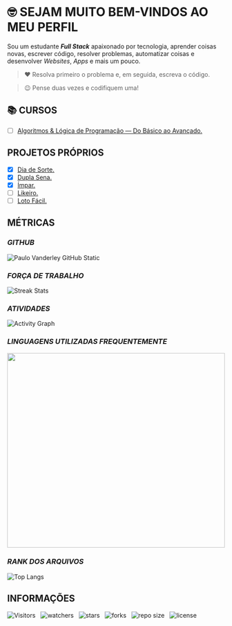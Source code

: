 <!-- TITULO -->
# :nerd_face: **SEJAM MUITO BEM-VINDOS AO MEU PERFIL**

<!-- DESCRIÇÃO -->
Sou um estudante ***Full Stack*** apaixonado por tecnologia, aprender coisas novas, escrever código, resolver problemas, automatizar coisas e desenvolver *Websites*, *Apps* e mais um pouco.

<!-- CITAÇÕES -->
> :heart: Resolva primeiro o problema e, em seguida, escreva o código.

> :wink: Pense duas vezes e codifiquem uma!

<!-- CONTATOS -->

<!-- CURSOS -->
## :books: **CURSOS**

<!-- * [ ] [Agência Web.](https://github.com/Devsgeeknerd/cur-age-web) -->
* [ ] [Algoritmos & Lógica de Programação — Do Básico ao Avançado.](https://github.com/Devsgeeknerd/cur-alg-log-pro-bas-ava)
<!-- * [ ] [Android Arch.](https://github.com/Devsgeeknerd/cur-and-arc) -->
<!-- * [ ] [Android Express.](https://github.com/Devsgeeknerd/cur-and-exp) -->
<!-- * [ ] [Android Para iniciantes.](https://github.com/Devsgeeknerd/cur-and-par-ini) -->
<!-- * [ ] [Angular 2 — Desmistificado.](https://github.com/Devsgeeknerd/cur-ang-des) -->
<!-- * [ ] [Aprenda Rápido Unity 3D.](https://github.com/Devsgeeknerd/cur-apr-rap-uni-3d) -->
<!-- * [ ] [Bancos de Dados.](https://gihub.com/Devsgeeknerd/cur-ban-dad) -->
<!-- * [ ] [Bootstrap 4 — Ultimate.](https://github.com/Devsgeeknerd/cur-boo-ult) -->
<!-- * [ ] [Desenvolvimento de Aplicativos Android Para Iniciantes.](https://github.com/Devsgeeknerd/cur-des-apl-and-par-ini) -->
<!-- * [ ] [Desenvolvimento de Aplicativos.](https://github.com/Devsgeeknerd/cur-des-apl) -->
<!-- * [ ] [Desenvolvimento Web — 2.0.](https://github.com/Desvgeeknerd/cur-des-web) -->
<!-- * [ ] [Desenvolvimento Web — Completo.](https://github.com/Devsgeeknerd/cur-des-web-com) -->
<!-- * [ ] [Desenvolvimento Web — Responsivo & Completo.](https://github.com/Devsgeeknerd/cur-web-res-com) -->
<!-- * [ ] [Desenvolvimento Web — Do Zero ao Primeiro Projeto.](https://github.com/Devsgeeknerd/cur-des-web-zer-pri-pro) -->
<!-- * [ ] [Design de Aplicativos.](https://github.com/Devsgeeknerd/cur-des-apl) -->
<!-- * [ ] [Design Para Web.](https://github.com/Devsgeeknerd/cur-des-par-web) -->
<!-- * [ ] [Front-end — 2.0.](https://github.com/Devsgeeknerd/cur-fro-end) -->
<!-- * [ ] [Full Stack](https://github.com/Devsgeeknerd/cur-ful-sta) -->
<!-- * [ ] [Gestão Ágil com Scrum Completo.](https://github.com/Devsgeeknerd/cur-ges-agi-scr-com) -->
<!-- * [ ] [HTML em 1 Hora.](https://github.com/Devsgeeknerd/cur-htm-hor) -->
<!-- * [ ] [Infraestrutura Web.](https://github.com/Devsgeeknerd/cur-inf-web) -->
<!-- * [ ] [Inglês Extremo — Do Zero a Fluência.](https://github.com/Devsgeeknerd/cur-ing-ext-zer-flu) -->
<!-- * [ ] [Inglês Para Programadores.](https://github.com/Devsgeeknerd/cur-ing-par-pro) -->
<!-- * [ ] [Java Completo.](https://github.com/Devsgeeknerd/cur-jv-com) -->
<!-- * [ ] [JavaScript & jQuery — Completo.](https://github.com/Devsgeeknerd/cur-js-jqu-com) -->
<!-- * [ ] [JavaScript & TypeScript — Do Básico ao Avançado.](https://github.com/Devsgeeknerd/cur-js-typ-bas-ava) -->
<!-- * [ ] [JavaScript Completo.](https://github.com/Devsgeeknerd/cur-js-com) -->
<!-- * [ ] [JavaScript Completo com HTML 5 & CSS 3 — Do Zero ao Especialista.](https://github.com/Devsgeeknerd/cur-js-com-htm-css-zer-esp) -->
<!-- * [ ] [Kanban Completo.](https://github.com/Devsgeeknerd/cur-kan-com) -->
<!-- * [ ] [Kotlin Completo.](https://github.com/Devsgeeknerd/cur-kot-com) -->
<!-- * [ ] [Kotlin Para Iniciantes.](https://github.com/Devsgeeknerd/cur-kot-par-ini) -->
<!-- * [ ] [Lógica de Programação.](https://github.com/Devsgeeknerd/cur-log-pro) -->
<!-- * [ ] [Marketing Digital Para Programadores.](https://github.com/Devsgeeknerd/cur-mar-par-pro) -->
<!-- * [ ] [Node.js.](https://github.com/Devsgeeknerd/cur-nod) -->
<!-- * [ ] [PHP Jedi.](https://github.com/Devsgeeknerd/cur-php-jed) -->
<!-- * [ ] [Produtividade Para Programadores.](https://github.com/Devsgeeknerd/cur-pro-par-pro) -->
<!-- * [ ] [React.js Ninja.](https://github.com/Devsgeeknerd/cur-rea-nin) -->
<!-- * [ ] [SEO Para sites WordPress.](https://github.com/Devsgeeknerd/cur-seo-par-sit-wp) -->
<!-- * [ ] [Unity 5 — Como Criar um Jogo de Plataforma 3D.](https://github.com/Devsgeeknerd/cur-uni-com-cri-jog-pla-3d) -->
<!-- * [ ] [Web Design Express.](https://github.com/Devsgeeknerd/cur-web-des-exp) -->
<!-- * [ ] [Webmaster Front-end completo.](https://github.com/Devsgeeknerd/cur-wm-fron-end-com) -->
<!-- * [ ] [Wordpress Completo.](https://github.com/Devsgeeknerd/cur-wp-com) -->

<!-- PROJETOS DOS CURSOS -->
<!-- ## :mortar_board: **PROJETOS DOS CURSOS** -->

<!-- * [ ] DevsPortal. -->

<!-- TREINAMENTOS -->
<!-- ## **TREINAMENTOS** -->

<!-- * [ ] WordPress. -->

<!-- WORKSHOPS -->
<!-- ## **PROJETOS DOS WORKSHOPS** -->

<!-- O QUE APRENDI -->
<!-- ## **O QUE APRENDI** -->

<!-- LINGUAGENS -->
<!-- ### *LINGUAGENS* -->

<!-- METODOLOGIAS -->
<!-- ### *METODOLOGIAS* -->

<!-- FRAMEWORKS -->
<!-- ### *FRAMEWORKS* -->

<!-- BIBLIOTECAS -->
<!-- ### *BIBLIOTECAS* -->

<!-- FERRAMENTAS -->
<!-- ### *FERRAMENTAS* -->

<!-- PROJETOS PRÓPRIOS -->
## **PROJETOS PRÓPRIOS**

* [x] [Dia de Sorte.](https://github.com/Devsgeeknerd/pro-dia-sor "Ver projeto")
* [x] [Dupla Sena.](https://github.com/Devsgeeknerd/pro-dup-sen "Ver projeto")
* [x] [Ímpar.](https://github.com/Devsgeeknerd/pro-imp "Ver projeto")
* [ ] [Likeiro.](https://github.com/Devsgeeknerd/pro-lik)
* [ ] [Loto Fácil.](https://github.com/Devsgeeknerd/pro-lot-fac)
<!-- * [ ] [Loto Mania.](https://github.com/Devsgeeknerd/pro-lot-man) -->
<!-- * [ ] [Mega Sena.](https://github.com/Devsgeeknerd/pro-meg-sen) -->
<!-- * [ ] [Par.](https://github.com/Devsgeeknerd/pro-par) -->

<!-- MÉTRICAS -->
## **MÉTRICAS**

<!-- GITHUB -->
### *GITHUB*

![Paulo Vanderley GitHub Static](https://github-readme-stats.vercel.app/api?username=Devsgeeknerd&count_private=true&show_icons=true&title_color=ffffff&bg_color=DEG,fcb045,fd1d1d,820ad1&icon_color=000000&text_color=000000&include_all_commits=true&cache_seconds=10800&line_height=30&border_color=0000ff&border_radius=18&card_width=600&locale=pt-BR)

<!-- PERSEVERANÇA -->
### *FORÇA DE TRABALHO*

![Streak Stats](https://github-readme-streak-stats.herokuapp.com/?user=Devsgeeknerd&stroke=000000&background=820ad1&ring=ffff00&fire=ff0000&currStreakNum=22f55f&currStreakLabel=ffffff&sideNums=ffffff&sideLabels=22f55f&dates=ffff00&hide_border=true)

<!-- GRÁFICO DE ATIVIDADES -->
### *ATIVIDADES*

![Activity Graph](https://activity-graph.herokuapp.com/graph?username=Devsgeeknerd&bg_color=ba4de3&color=ffffff&line=ffff00&point=000000&area=true&area_color=000000&hide_border=true&custom_title=Garfico%20de%20Commits)

<!-- WAKATIME -->
### *LINGUAGENS UTILIZADAS FREQUENTEMENTE*

<p align="center">
    <img src="https://wakatime.com/share/@Devsgeeknerd/77d003db-f2b0-43ab-8038-56c1cb8ccdfd.svg" width="100%" height="450" />
</p>

<!-- RANK DOS ARQUIVOS -->
### *RANK DOS ARQUIVOS*

![Top Langs](https://github-readme-stats.vercel.app/api/top-langs/?username=Devsgeeknerd&layout=default&langs_count=10&title_color=000000&bg_color=ba4de3&text_color=000000&card_width=600&custom_title=Rank%20dos%20Arquivos)

<!-- INFORMAÇÕES -->

## INFORMAÇÕES

![Visitors](https://api.visitorbadge.io/api/visitors?path=Devsgeeknerd%2FDevsgeeknerd&label=Visitantes&labelColor=%23f9e64f&countColor=%23008000&style=plastic "Total de visitas")
&nbsp;
![watchers](https://img.shields.io/github/watchers/Devsgeeknerd/Devsgeeknerd?style=plastic&label=OBSERVADORES&labelColor=f9e64f "Total de observadores")
&nbsp;
![stars](https://img.shields.io/github/stars/Devsgeeknerd/Devsgeeknerd?style=plastic&label=ESTRELAS&labelColor=f9e64f "Total de Estrelas Recebidas")
&nbsp;
![forks](https://img.shields.io/github/forks/Devsgeeknerd/Devsgeeknerd?style=plastic&label=BIFURCAÇÕES&labelColor=f9e64f "Total de Bifurcações")
&nbsp;
![repo size](https://img.shields.io/github/repo-size/Devsgeeknerd/Devsgeeknerd?style=plastic&label=TAMANHO&labelColor=f9e64f "Tamanho do Repositório")
&nbsp;
![license](https://img.shields.io/github/license/Devsgeeknerd/Devsgeeknerd?style=plastic&label=LICENÇA&labelColor=f9e64f "Licença do Repositório")
